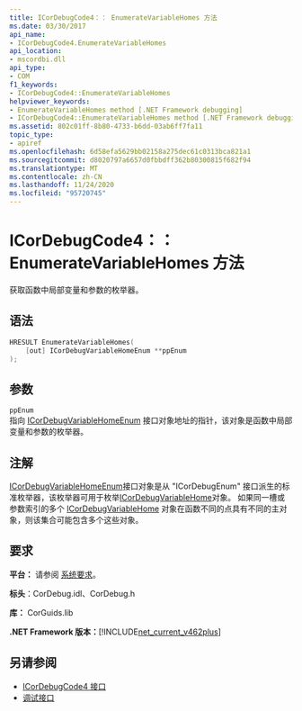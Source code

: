 ```yaml
---
title: ICorDebugCode4：： EnumerateVariableHomes 方法
ms.date: 03/30/2017
api_name:
- ICorDebugCode4.EnumerateVariableHomes
api_location:
- mscordbi.dll
api_type:
- COM
f1_keywords:
- ICorDebugCode4::EnumerateVariableHomes
helpviewer_keywords:
- EnumerateVariableHomes method [.NET Framework debugging]
- ICorDebugCode4::EnumerateVariableHomes method [.NET Framework debugging]
ms.assetid: 802c01ff-8b80-4733-b6dd-03ab6ff7fa11
topic_type:
- apiref
ms.openlocfilehash: 6d58efa5629bb02158a275dec61c0313bca821a1
ms.sourcegitcommit: d8020797a6657d0fbbdff362b80300815f682f94
ms.translationtype: MT
ms.contentlocale: zh-CN
ms.lasthandoff: 11/24/2020
ms.locfileid: "95720745"
---
```

# <a name="icordebugcode4enumeratevariablehomes-method"></a>ICorDebugCode4：： EnumerateVariableHomes 方法

获取函数中局部变量和参数的枚举器。  
  
## <a name="syntax"></a>语法  
  
```cpp  
HRESULT EnumerateVariableHomes(  
    [out] ICorDebugVariableHomeEnum **ppEnum  
);  
```  
  
## <a name="parameters"></a>参数  

 `ppEnum`  
 指向 [ICorDebugVariableHomeEnum](icordebugvariablehomeenum-interface.md) 接口对象地址的指针，该对象是函数中局部变量和参数的枚举器。  
  
## <a name="remarks"></a>注解  

 [ICorDebugVariableHomeEnum](icordebugvariablehomeenum-interface.md)接口对象是从 "ICorDebugEnum" 接口派生的标准枚举器，该枚举器可用于枚举[ICorDebugVariableHome](icordebugvariablehome-interface.md)对象。 如果同一槽或参数索引的多个 [ICorDebugVariableHome](icordebugvariablehome-interface.md) 对象在函数不同的点具有不同的主对象，则该集合可能包含多个这些对象。  
  
## <a name="requirements"></a>要求  

 **平台：** 请参阅 [系统要求](../../get-started/system-requirements.md)。  
  
 **标头**：CorDebug.idl、CorDebug.h  
  
 **库：** CorGuids.lib  
  
 **.NET Framework 版本：**[!INCLUDE[net_current_v462plus](../../../../includes/net-current-v462plus-md.md)]  
  
## <a name="see-also"></a>另请参阅

- [ICorDebugCode4 接口](icordebugcode4-interface.md)
- [调试接口](debugging-interfaces.md)
